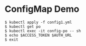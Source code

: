 # ConfigMap Demo

```
$ kubectl apply -f config1.yml
$ kubectl get po
$ kubectl exec -it config-po -- sh
$ echo $ACCESS_TOKEN $AUTH_URL
$ exit

```

